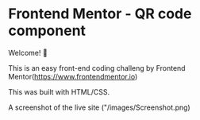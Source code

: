 # Frontend Mentor - QR code component

Welcome! 👋

This is an easy front-end coding challeng by Frontend Mentor(https://www.frontendmentor.io)

This was built with HTML/CSS.

A screenshot of the live site ("/images/Screenshot.png)
